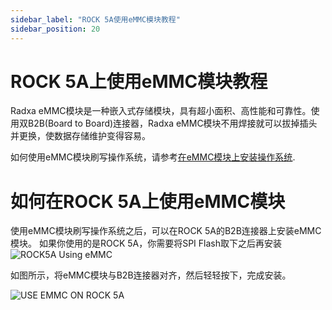 ```yaml
---
sidebar_label: "ROCK 5A使用eMMC模块教程"
sidebar_position: 20
---
```


# ROCK 5A上使用eMMC模块教程

Radxa eMMC模块是一种嵌入式存储模块，具有超小面积、高性能和可靠性。使用双B2B(Board to Board)连接器，Radxa eMMC模块不用焊接就可以拔掉插头并更换，使数据存储维护变得容易。

如何使用eMMC模块刷写操作系统，请参考[在eMMC模块上安装操作系统](https://docs.radxa.com/rock5/rock5a/getting-started/emmc-install).

# 如何在ROCK 5A上使用eMMC模块

使用eMMC模块刷写操作系统之后，可以在ROCK 5A的B2B连接器上安装eMMC模块。
如果你使用的是ROCK 5A，你需要将SPI Flash取下之后再安装
![ROCK5A Using eMMC](/img/rock5a/rock5a-use-emmc.webp)

如图所示，将eMMC模块与B2B连接器对齐，然后轻轻按下，完成安装。

![USE EMMC ON ROCK 5A](/img/accessories/use_emmc_on_rock5a.webp)
